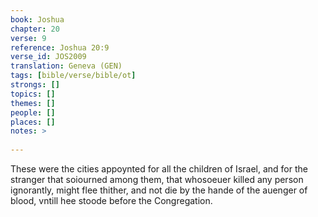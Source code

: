 ```yaml
---
book: Joshua
chapter: 20
verse: 9
reference: Joshua 20:9
verse_id: JOS2009
translation: Geneva (GEN)
tags: [bible/verse/bible/ot]
strongs: []
topics: []
themes: []
people: []
places: []
notes: >
  
---
```


These were the cities appoynted for all the children of Israel, and for the stranger that soiourned among them, that whosoeuer killed any person ignorantly, might flee thither, and not die by the hande of the auenger of blood, vntill hee stoode before the Congregation.
